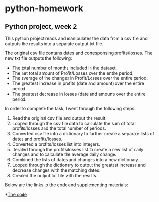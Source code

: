# python-homework
## Python project, week 2


This python project reads and manipulates the data from a csv file and outputs the results into a separate output.txt file.

The original csv file contans dates and corresponsing profits/losses. The new txt file outputs the following:

* The total number of months included in the dataset.
* The net total amount of Profit/Losses over the entire period.
* The average of the changes in Profit/Losses over the entire period.
* The greatest increase in profits (date and amount) over the entire period.
* The greatest decrease in losses (date and amount) over the entire period.


In order to complete the task, I went through the following steps:

1. Read the original csv file and output the result.
2. Looped through the csv file data to calculate the sum of total profits/losses and the total number of periods.
3. Converted csv file into a dictionary to further create a separate lists of dates and profits/losses.
4. Converted a profits/losses list into integers.
5. Iterated through the profits/losses list to create a new list of daily changes and to calculate the average daily change.
6. Combined the lists of dates and changes into a new dictionary.
7. Looped through the dictionary to output the greatest increase and decrease changes with the matching dates.
8. Created the output.txt file with the results.


Below are the links to the code and supplementing materials:

*[The code](PyBank/main.ipynb)

